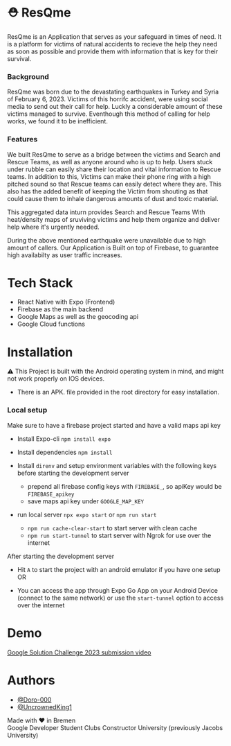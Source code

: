 
# ⛑️ ResQme
ResQme is an Application that serves as your safeguard in times of need. It is a platform for victims of natural accidents to recieve the help they need as soon as possible and provide them with information that is key for their survival.

### Background 
ResQme was born due to the devastating earthquakes in Turkey and Syria of February 6, 2023. Victims of this horrifc accident, were using social media to send out their call for help. Luckly a considerable amount of these victims managed to survive. Eventhough this method of calling for help works, we found it to be inefficient.

### Features
We built ResQme to serve as a bridge between the victims and Search and Rescue Teams, as well as anyone around who is up to help. Users stuck under rubble can easily share their location and vital information to Rescue teams. In addition to this, Victims can make their phone ring with a high pitched sound so that Rescue teams can easily detect where they are. This also has the added benefit of keeping the Victim from shouting as that could cause them to inhale dangerous amounts of dust and toxic material. 

This aggregated data inturn provides Search and Rescue Teams With heat/density maps of sruviving victims and help them organize and deliver help where it's urgently needed. 

During the above mentioned earthquake were unavailable due to high amount of callers. Our Application is Built on top of Firebase, to guarantee high availabilty as user traffic increases.

# Tech Stack

* React Native with Expo (Frontend)
* Firebase as the main backend
* Google Maps as well as the geocoding api
* Google Cloud functions

# Installation

⚠️ This Project is built with the Android operating system in mind, and might not work properly on IOS devices. 

* There is an APK. file provided in the root directory for easy installation.

### Local setup

Make sure to have a firebase project started and have a valid maps api key

* Install Expo-cli `npm install expo`
* Install dependencies `npm install`
* Install `direnv` and setup environment variables with the following keys before starting the development server
    - prepend all firebase config keys with `FIREBASE_`, so apiKey would be `FIREBASE_apikey`
    - save maps api key under `GOOGLE_MAP_KEY`

* run local server `npx expo start` or `npm run start`
    - `npm run cache-clear-start` to start server with clean cache
    - `npm run start-tunnel` to start server with Ngrok for use over the internet

After starting the development server

* Hit `A` to start the project with an android emulator if you have one setup
OR

* You can access the app through Expo Go App on your Android Device (connect to the same network) or use the `start-tunnel` option to access over the internet

# Demo

[Google Solution Challenge 2023 submission video](https://youtu.be/VkfULcUcQxQ)



# Authors

- [@Doro-000](https://github.com/Doro-000)
- [@UncrownedKing1](https://github.com/UncrownedKing1)


Made with ❤️ in Bremen
<br />
Google Developer Student Clubs Constructor University (previously Jacobs University)
